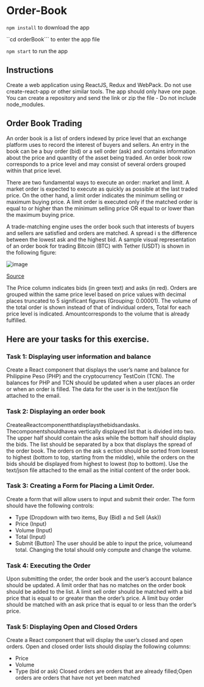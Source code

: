 # Order-Book

```npm install```  to download the app

``cd orderBook``` to enter the app file

```npm start```    to run the app

## Instructions
Create a web application using ReactJS, Redux and WebPack. Do not use ​create-react-app ​or other similar tools. The app should only have one page.
You can create a repository and send the link or zip the file - Do not include node_modules.

## Order Book Trading
An ​order book​ is a list of orders indexed by ​price level ​that an exchange platform uses to record the interest of buyers and sellers. An entry in the book can be a ​buy order​ (bid) or a ​sell order (ask) and contains information about the price and quantity of the asset being traded. An ​order book row​ corresponds to a price level and may consist of several orders grouped within that price level.

There are two fundamental ways to execute an order: ​market​ and ​limit​. A ​market order​ is expected to execute as quickly as possible at the last traded price. On the other hand, a ​limit order​ indicates the minimum selling or maximum buying price. A limit order is executed only if the matched order is equal to or higher than the minimum selling price OR equal to or lower than the maximum buying price.

A ​trade-matching engine ​uses the order book such that interests of buyers and sellers are satisfied and orders are matched.
A ​spread i​ s the difference between the lowest ask and the highest bid.
A sample visual representation of an order book for trading Bitcoin (BTC) with Tether (USDT) is
shown in the following figure:

![image](https://github.com/TwirlingGoddess/Order-Book/blob/master/Screen%20Shot%202019-02-27%20at%203.44.39%20AM.png)

 [Source](https://upcoin.com/trade/BTC-USDT)
 
 The ​Price​ column indicates bids (in green text) and asks (in red). Orders are grouped within the same price level based on price values with decimal places truncated to 5 significant figures (Grouping: 0.00001). The volume of the total order is shown instead of that of individual orders, Total​ for each price level is indicated. ​Amount​ corresponds to the volume that is already fulfilled.


## Here are your tasks for this exercise.
### Task 1: Displaying user information and balance
Create a ​React​ component that displays the user’s name and balance for ​Philippine Peso (PHP) and the cryptocurrency ​TestCoin (TCN).
The balances for ​PHP​ and ​TCN​ should be updated when a user places an order or when an order is filled.
The data for the user is in the text/json file attached to the email.

### Task 2: Displaying an order book
Createa​React​componentthatdisplaysthe​bids​and​asks.​ Thecomponentshouldhavea vertically displayed list that is divided into two. The upper half should contain the ​asks​ while the bottom half should display the ​bids​. The list should be separated by a box that displays the spread​ of the order book.
The orders on the ​ask s​ ection should be sorted from lowest to highest (bottom to top, starting from the middle), while the orders on the ​bids ​should be displayed from highest to lowest (top to bottom).
Use the text/json file attached to the email as the initial content of the order book.

### Task 3: Creating a Form for Placing a Limit Order.
Create a form that will allow users to input and submit their order. The form should have the following controls:
- Type (Dropdown with two items, ​Buy (Bid) a​ nd ​Sell (Ask)​)
- Price (Input)
- Volume (Input)
- Total (Input)
- Submit (Button)
The user should be able to input the​ price​, ​volume​ and ​total​. Changing the ​total​ should only compute and change the volume.

### Task 4: Executing the Order
Upon submitting the order, the order book and the user’s account balance should be updated.
A limit order that has no matches on the order book should be added to the list. A limit sell order should be matched with a ​bid​ price that is equal to or greater than the order’s price. A limit buy order should be matched with an ​ask​ ​price ​that is equal to or less than the order’s price.

### Task 5: Displaying Open and Closed Orders
Create a React component that will display the user’s closed and open orders. Open and closed order lists should display the following columns:
- Price
- Volume
- Type (bid or ask)
Closed orders​ are orders that are already filled; ​Open orders​ are orders that have not yet been matched
